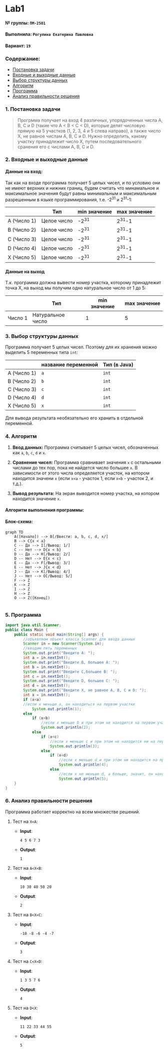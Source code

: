 # Lab1
#### № группы: `ПМ-2501`

#### Выполнила: `Рогулина Екатерина Павловна`

#### Вариант: `19`

### Cодержание:

- [Постановка задачи](#1-постановка-задачи)
- [Входные и выходные данные](#2-входные-и-выходные-данные)
- [Выбор структуры данных](#3-выбор-структуры-данных)
- [Алгоритм](#4-алгоритм)
- [Программа](#5-программа)
- [Анализ правильности решения](#6-анализ-правильности-решения)

### 1. Постановка задачи

> Прогрмма получает на вход 4 различных, упорядоченных числа A, B, C и D (такие что A < B < C < D), которые делят числовую прямую на 5 участков (1, 2, 3, 4 и 5 слева направо), а также число X, не равное числам A, B, C и D. Нужно определить, какому участку принадлежит число X, путем последовательного сранения его с числами A, B, C и D.

### 2. Входные и выходные данные
#### Данные на вход:

Так как на входе программа получает 5 целых чисел, и по условию они не имеют верхних и нижних границ, будем считать что минамальное и максимальное значения будут равны минимальным и максимальным разрешенным в языке программирования, т.е. -2<sup>31</sup> и 2<sup>31</sup>-1:

|             | Тип         | min значение    | max значение     |
|-------------|-------------|-----------------|------------------|
| A (Число 1) | Целое число | -2<sup>31</sup> | 2<sup>31</sup>-1 |
| B (Число 2) | Целое число | -2<sup>31</sup> | 2<sup>31</sup>-1 |
| C (Число 3) | Целое число | -2<sup>31</sup> | 2<sup>31</sup>-1 |
| D (Число 4) | Целое число | -2<sup>31</sup> | 2<sup>31</sup>-1 |
| X (Число 5) | Целое число | -2<sup>31</sup> | 2<sup>31</sup>-1 |


#### Данные на выход
Т.к. программа должна вывести номер участка, которому принадлежит точка X, на выход мы получим одно натуральное число от 1 до 5:

|         | Тип               | min значение | max значение   |
|---------|-------------------|--------------|----------------|
| Число 1 | Натуральное число | 1            | 5              |

### 3. Выбор структуры данных

Программа получает 5 целых чисел. Поэтому для их хранения
можно выделить 5 переменных типа `int`:

|             | название переменной | Тип (в Java) | 
|-------------|---------------------|--------------|
| A (Число 1) | `a`                 | `int`        |
| B (Число 2) | `b`                 | `int`        |  
| C (Число 3) | `c`                 | `int`        |
| D (Число 4) | `d`                 | `int`        |
| X (Число 5) | `x`                 | `int`        |

Для вывода результата необязательно его хранить в отдельной переменной.

### 4. Алгоритм

1. **Ввод данных:**
  Программа считывает 5 целых чисел, обозначенных как `a`, `b`, `c`, `d` и `x`.

2. **Сравнение чисел:**
   Программа сравнивает значения `x` с остальными числами до тех пор, пока не найдется число большее `x`. В зависимости от этого числа определяется участок, на котором находится значени `x` (если `x<a` - участок 1, если `x<b` - участок 2, и т.д.).

3. **Вывод результата:**
   На экран выводится номер участка, на котором находится значение `x`.
  

#### Алгоритм выполнения программы:

#### Блок-схема:

```mermaid
graph TD
    A([Начало]) --> B[/Ввести: a, b, c, d, x/]
    B --> C{x < a}
    C -- Да --> I[/Вывод: 1/]
    C -- Нет --> D{x < b}
    D -- Да --> H[/Вывод: 2/]
    D -- Нет --> E{x < c}
    E -- Да --> F[/Вывод: 3/]
    E -- Нет --> J{x < d}
    J -- Да --> K[/Вывод: 4/]
    J -- Нет --> O[/Вывод: 5/]
    F --> Z
    K --> Z
    I --> Z
    H --> Z
    O --> Z([Конец])
    
```

### 5. Программа

```java
import java.util.Scanner;
public class Main {
    public static void main(String[] args) {
        //объявляем объект класса Scanner для ввода данных
        Scanner in = new Scanner(System.in);
        //вводим пять переменных
        System.out.print("Введите A: ");
        int a = in.nextInt();
        System.out.print("Введите B, большее A: ");
        int b = in.nextInt();
        System.out.print("Введите C,большее B: ");
        int c = in.nextInt();
        System.out.print("Введите D, большее C: ");
        int d = in.nextInt();
        System.out.print("Введите X, не равное A, B, C и D: ");
        int x = in.nextInt();
        if (x<a)
        //если x меньше a, он находиться на первом участке
            System.out.println(1);
        else
            if (x<b)
                //если х меньше b и при этом не находится на первом участке, он находится на втором участке
                System.out.println(2);
            else
                if (x<c)
                    //если х меньше с и при этом не находится ни на первом, ни на втором участке, он находится на третьем участке
                    System.out.println(3);
                else
                    if (x<d)
                        //если х меньше d и при этом ни находится на предыдущих участках, он находится на четвертом участке
                        System.out.println(4);
                    else
                        //если х не меньше d, а больше, значит, он находится на пятом участке
                        System.out.println(5);
    }
}
```

### 6. Анализ правильности решения

Программа работает корректно на всем множестве решений.

1. Тест на `X<A`:

    - **Input**:
        ```
        4 5 6 7 3
        ```

    - **Output**:
        ```
        1
        ```

2. Тест на `A<X<B`:

    - **Input**:
        ```
        10 30 40 50 20
        ```

    - **Output**:
        ```
        2
        ```

3. Тест на `B<X<C`:

    - **Input**:
        ```
        -10 -8 -6 -4 -7
        ```

    - **Output**:
        ```
        3
        ```

4. Тест на `C<X<D`:

    - **Input**:
        ```
        1 3 5 7 6
        ```

    - **Output**:
        ```
        4
        ```
5. Тест на `D<X`:

    - **Input**:
        ```
        11 22 33 44 55
        ```

    - **Output**:
        ```
        5
        ```
